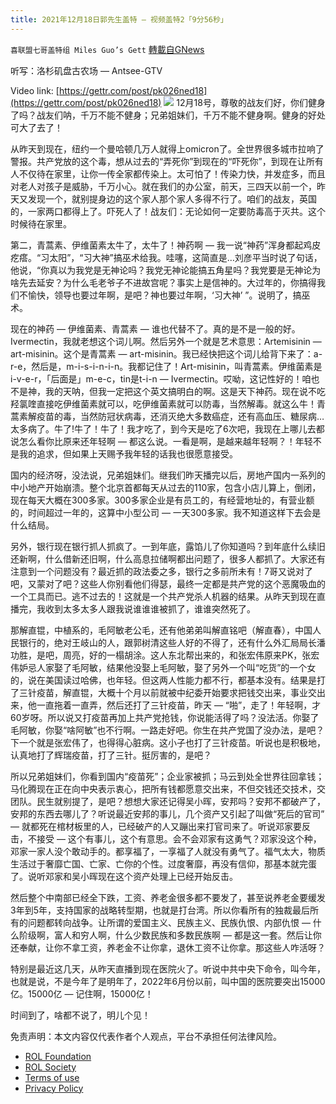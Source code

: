 ```yaml
---
title: 2021年12月18日郭先生盖特 — 视频盖特2「9分56秒」
---
```

`喜联盟七哥盖特组 Miles Guo’s Gett` [轉載自GNews](https://gnews.org/zh-hans/1771009/)

听写：洛杉矶盘古农场 — Antsee-GTV

Video link: [https://gettr.com/post/pk026ned18](https://gettr.com/post/pk026ned18)
![](https://assets.gnews.org/wp-content/uploads/2021/12/D1C6224C-A6DF-4042-8392-5D34F6DB6545.jpeg)
12月18号，尊敬的战友们好，你们健身了吗？战友们呐，千万不能不健身；兄弟姐妹们，千万不能不健身啊。健身的好处可大了去了！

从昨天到现在，纽约一个曼哈顿几万人就得上omicron了。全世界很多城市拉响了警报。共产党放的这个毒，想从过去的“弄死你”到现在的“吓死你”，到现在让所有人不仅待在家里，让你一传全家都传染上。太可怕了！传染力快，并发症多，而且对老人对孩子是威胁，千万小心。就在我们的办公室，前天，三四天以前一个，昨天又发现一个，就别提身边的这个家人那个家人多得不行了。咱们的战友，英国的，一家两口都得上了。吓死人了！战友们：无论如何一定要防毒高于灭共。这个时候待在家里。

第二，青蒿素、伊维菌素太牛了，太牛了！神药啊 — 我一说“神药”浑身都起鸡皮疙瘩。“习太阳”，“习大神”搞巫术给我。哇噻，这简直是…刘彦平当时说了句话，他说，“你真以为我党是无神论吗？我党无神论能搞五角星吗？我党要是无神论为啥先去延安？为什么毛老爷子不进故宫呢？事实上是信神的。大过年的，你搞得我们不愉快，领导也要过年啊，是吧？神也要过年啊，‘习大神’ ”。说明了，搞巫术。

现在的神药 — 伊维菌素、青蒿素 — 谁也代替不了。真的是不是一般的好。Ivermectin，我就老想这个词儿啊。然后另外一个就是艺术意思：Artemisinin — art-misinin。这个是青蒿素 — art-misinin。我已经快把这个词儿给背下来了：a-r-e，然后是，m-i-s-i-n-i-n。我都记住了！Art-misinin，叫青蒿素。伊维菌素是i-v-e-r，「后面是」m-e-c，tin是t-i-n — Ivermectin。哎呦，这记性好的！咱也不是神，我的天呐，但我一定把这个英文搞明白的啊。这是天下神药。现在说不吃羟氯喹直接吃伊维菌素就可以，吃伊维菌素就可以防毒，当然解毒。就这么牛！青蒿素解疫苗的毒，当然防冠状病毒，还消灭绝大多数癌症，还有高血压、糖尿病…太多病了。牛了!牛了！牛了！我才吃了，到今天是吃了6次吧，我现在上哪儿去都说怎么看你比原来还年轻啊 — 都这么说。一看是啊，是越来越年轻啊？！年轻不是我的追求，但如果上天赐予我年轻的话我也很愿意接受。

国内的经济呀，没法说，兄弟姐妹们。继我们昨天播完以后，房地产国内一系列的中小地产开始崩溃。整个北京首都每天从过去的110家，包含小店儿算上，倒闭，现在每天大概在300多家。300多家企业是有员工的，有经营地址的，有营业额的，时间超过一年的，这算中小型公司 — 一天300多家。我不知道这样下去会是什么结局。

另外，银行现在银行抓人抓疯了。一到年底，露馅儿了你知道吗？到年底什么续旧还新啊，什么借新还旧啊，什么高息拉储啊都出问题了，很多人都抓了。大家还有注意到一个问题没有？最近抓的政法委之多，银行之多前所未有！7哥又说对了吧，又蒙对了吧？这些人你别看他们得瑟，最终一定都是共产党的这个恶魔吸血的一个工具而已。逃不过去的！这就是一个共产党杀人机器的结果。从昨天到现在直播完，我收到太多太多人跟我说谁谁谁被抓了，谁谁突然死了。

那解直锟，中植系的，毛阿敏老公毛，还有他弟弟叫解直铭吧（解直春），中国人民银行的，绝对王岐山的人，跟郭树清这些人好的不得了，还有什么外汇局局长潘功胜，是吧，周亮，好的一榻胡涂。这人东北帮出来的，和张宏伟原来PK，张宏伟妒忌人家娶了毛阿敏，结果他没娶上毛阿敏，娶了另外一个叫“吃货”的一个女的，说在美国读过哈佛，也年轻。但这两人性能力都不行，都基本没有。结果是打了三针疫苗，解直锟，大概十个月以前就被中纪委开始要求把钱交出来，事业交出来，他一直拖着一直弄，然后还打了三针疫苗，昨天 — “啪”，走了！年轻啊，才60岁呀。所以说又打疫苗再加上共产党抢钱，你说能活得了吗？没法活。你娶了毛阿敏，你娶“啥阿敏”也不行啊。一路走好吧。你生在共产党国了没办法，是吧？下一个就是张宏伟了，也得得心脏病。这小子也打了三针疫苗。听说也是积极地，认真地打了辉瑞疫苗，打了三针。挺厉害的，是吧？

所以兄弟姐妹们，你看到国内“疫苗死”；企业家被抓；马云到处全世界往回拿钱；马化腾现在正在向中央表示衷心，把所有钱都愿意交出来，不但交钱还交技术，交团队。民生就别提了，是吧？想想大家还记得吴小晖，安邦吗？安邦不都破产了，安邦的东西去哪儿了？听说最近安邦的事儿，几个资产又引起了叫做“死后的官司” — 就都死在棺材板里的人，已经破产的人又蹦出来打官司来了。听说邓家要反击，不接受 — 这个有事儿，这个有意思。会不会邓家有这勇气？邓家没这个种，邓家一家人没个敢动手的。都享福了，一享福了人就没有勇气了。福气太大，物质生活过于奢靡亡国、亡家、亡你的个性。过度奢靡，再没有信仰，那基本就完蛋了。说听邓家和吴小晖现在这个资产处理上已经开始反击。

然后整个中南部已经全下跌，工资、养老金很多都不要发了，甚至说养老金要缓发3年到5年，支持国家的战略转型期，也就是打台湾。所以你看所有的独裁最后所有的问题都转向战争。让所谓的爱国主义、民族主义、民族仇恨、内部仇恨 — 什么阶级啊，富人和穷人啊，什么少数民族和多数民族啊 — 都是这一套。然后让你还奉献，让你不拿工资，养老金不让你拿，退休工资不让你拿。那这些人咋活呀？

特别是最近这几天，从昨天直播到现在医院火了。听说中共中央下命令，叫今年，也就是说，不是今年了是明年了，2022年6月份以前，叫中国的医院要突出15000亿。15000亿 — 记住啊，15000亿！

时间到了，啥都不说了，明儿个见！

 

免责声明：本文内容仅代表作者个人观点，平台不承担任何法律风险。

- [ROL Foundation](https://rolfoundation.org/)
- [ROL Society](https://rolsociety.org/)
- [Terms of use](https://gnews.org/terms-of-use-3/)
- [Privacy Policy](https://gnews.org/privacy-policy/)
